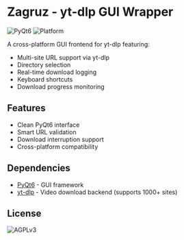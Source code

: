 # Zagruz - yt-dlp GUI Wrapper

![PyQt6](https://img.shields.io/badge/PyQt6-41CD52?logo=qt&logoColor=white)
![Platform](https://img.shields.io/badge/platform-Windows%20|%20Linux-lightgrey)

A cross-platform GUI frontend for yt-dlp featuring:
- Multi-site URL support via yt-dlp
- Directory selection
- Real-time download logging
- Keyboard shortcuts
- Download progress monitoring

## Features
- Clean PyQt6 interface
- Smart URL validation
- Download interruption support
- Cross-platform compatibility

## Dependencies
- [PyQt6](https://www.riverbankcomputing.com/software/pyqt/) - GUI framework
- [yt-dlp](https://github.com/yt-dlp/yt-dlp) - Video download backend (supports 1000+ sites)

## License
![AGPLv3](https://img.shields.io/badge/License-AGPL%20v3-blue.svg)
